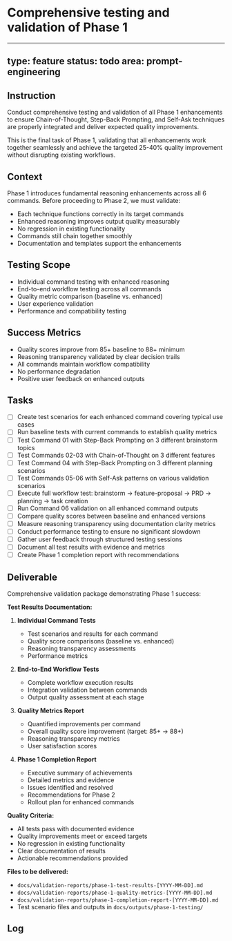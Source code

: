 # Comprehensive testing and validation of Phase 1

---
type: feature
status: todo
area: prompt-engineering
---


## Instruction
Conduct comprehensive testing and validation of all Phase 1 enhancements to ensure Chain-of-Thought, Step-Back Prompting, and Self-Ask techniques are properly integrated and deliver expected quality improvements.

This is the final task of Phase 1, validating that all enhancements work together seamlessly and achieve the targeted 25-40% quality improvement without disrupting existing workflows.

## Context
Phase 1 introduces fundamental reasoning enhancements across all 6 commands. Before proceeding to Phase 2, we must validate:
- Each technique functions correctly in its target commands
- Enhanced reasoning improves output quality measurably 
- No regression in existing functionality
- Commands still chain together smoothly
- Documentation and templates support the enhancements

## Testing Scope
- Individual command testing with enhanced reasoning
- End-to-end workflow testing across all commands
- Quality metric comparison (baseline vs. enhanced)
- User experience validation
- Performance and compatibility testing

## Success Metrics
- Quality scores improve from 85+ baseline to 88+ minimum
- Reasoning transparency validated by clear decision trails
- All commands maintain workflow compatibility
- No performance degradation
- Positive user feedback on enhanced outputs

## Tasks
- [ ] Create test scenarios for each enhanced command covering typical use cases
- [ ] Run baseline tests with current commands to establish quality metrics
- [ ] Test Command 01 with Step-Back Prompting on 3 different brainstorm topics
- [ ] Test Commands 02-03 with Chain-of-Thought on 3 different features
- [ ] Test Command 04 with Step-Back Prompting on 3 different planning scenarios
- [ ] Test Commands 05-06 with Self-Ask patterns on various validation scenarios
- [ ] Execute full workflow test: brainstorm → feature-proposal → PRD → planning → task creation
- [ ] Run Command 06 validation on all enhanced command outputs
- [ ] Compare quality scores between baseline and enhanced versions
- [ ] Measure reasoning transparency using documentation clarity metrics
- [ ] Conduct performance testing to ensure no significant slowdown
- [ ] Gather user feedback through structured testing sessions
- [ ] Document all test results with evidence and metrics
- [ ] Create Phase 1 completion report with recommendations

## Deliverable
Comprehensive validation package demonstrating Phase 1 success:

**Test Results Documentation:**
1. **Individual Command Tests**
   - Test scenarios and results for each command
   - Quality score comparisons (baseline vs. enhanced)
   - Reasoning transparency assessments
   - Performance metrics

2. **End-to-End Workflow Tests**
   - Complete workflow execution results
   - Integration validation between commands
   - Output quality assessment at each stage
   
3. **Quality Metrics Report**
   - Quantified improvements per command
   - Overall quality score improvement (target: 85+ → 88+)
   - Reasoning transparency metrics
   - User satisfaction scores

4. **Phase 1 Completion Report**
   - Executive summary of achievements
   - Detailed metrics and evidence
   - Issues identified and resolved
   - Recommendations for Phase 2
   - Rollout plan for enhanced commands

**Quality Criteria:**
- All tests pass with documented evidence
- Quality improvements meet or exceed targets
- No regression in existing functionality
- Clear documentation of results
- Actionable recommendations provided

**Files to be delivered:**
- `docs/validation-reports/phase-1-test-results-[YYYY-MM-DD].md`
- `docs/validation-reports/phase-1-quality-metrics-[YYYY-MM-DD].md`
- `docs/validation-reports/phase-1-completion-report-[YYYY-MM-DD].md`
- Test scenario files and outputs in `docs/outputs/phase-1-testing/`

## Log
